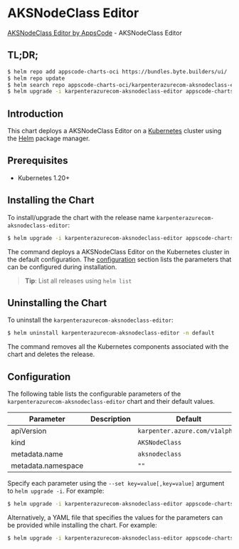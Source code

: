 # AKSNodeClass Editor

[AKSNodeClass Editor by AppsCode](https://byte.builders) - AKSNodeClass Editor

## TL;DR;

```bash
$ helm repo add appscode-charts-oci https://bundles.byte.builders/ui/
$ helm repo update
$ helm search repo appscode-charts-oci/karpenterazurecom-aksnodeclass-editor --version=v0.4.21
$ helm upgrade -i karpenterazurecom-aksnodeclass-editor appscode-charts-oci/karpenterazurecom-aksnodeclass-editor -n default --create-namespace --version=v0.4.21
```

## Introduction

This chart deploys a AKSNodeClass Editor on a [Kubernetes](http://kubernetes.io) cluster using the [Helm](https://helm.sh) package manager.

## Prerequisites

- Kubernetes 1.20+

## Installing the Chart

To install/upgrade the chart with the release name `karpenterazurecom-aksnodeclass-editor`:

```bash
$ helm upgrade -i karpenterazurecom-aksnodeclass-editor appscode-charts-oci/karpenterazurecom-aksnodeclass-editor -n default --create-namespace --version=v0.4.21
```

The command deploys a AKSNodeClass Editor on the Kubernetes cluster in the default configuration. The [configuration](#configuration) section lists the parameters that can be configured during installation.

> **Tip**: List all releases using `helm list`

## Uninstalling the Chart

To uninstall the `karpenterazurecom-aksnodeclass-editor`:

```bash
$ helm uninstall karpenterazurecom-aksnodeclass-editor -n default
```

The command removes all the Kubernetes components associated with the chart and deletes the release.

## Configuration

The following table lists the configurable parameters of the `karpenterazurecom-aksnodeclass-editor` chart and their default values.

|     Parameter      | Description |                  Default                  |
|--------------------|-------------|-------------------------------------------|
| apiVersion         |             | <code>karpenter.azure.com/v1alpha2</code> |
| kind               |             | <code>AKSNodeClass</code>                 |
| metadata.name      |             | <code>aksnodeclass</code>                 |
| metadata.namespace |             | <code>""</code>                           |


Specify each parameter using the `--set key=value[,key=value]` argument to `helm upgrade -i`. For example:

```bash
$ helm upgrade -i karpenterazurecom-aksnodeclass-editor appscode-charts-oci/karpenterazurecom-aksnodeclass-editor -n default --create-namespace --version=v0.4.21 --set apiVersion=karpenter.azure.com/v1alpha2
```

Alternatively, a YAML file that specifies the values for the parameters can be provided while
installing the chart. For example:

```bash
$ helm upgrade -i karpenterazurecom-aksnodeclass-editor appscode-charts-oci/karpenterazurecom-aksnodeclass-editor -n default --create-namespace --version=v0.4.21 --values values.yaml
```

